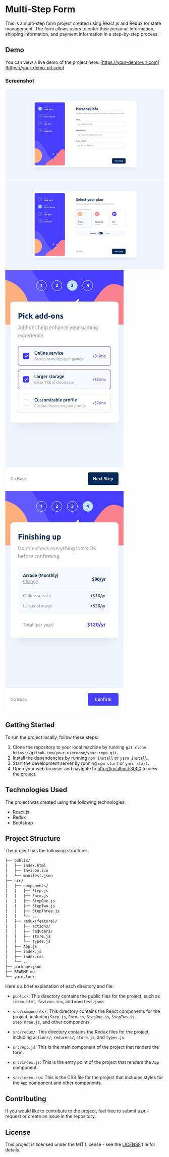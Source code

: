 # Multi-Step Form

This is a multi-step form project created using React.js and Redux for state management. The form allows users to enter their personal information, shipping information, and payment information in a step-by-step process.

## Demo

You can view a live demo of the project here: [https://your-demo-url.com](https://your-demo-url.com)


### Screenshot

![QR Code Component preview](./src/assets/images/desktop-design-step-1.jpg)
![QR Code Component preview](./src/assets/images/desktop-design-step-2-monthly.jpg)
![QR Code Component preview](./src/assets/images/mobile-design-step-3-monthly.jpg)
![QR Code Component preview](./src/assets/images/mobile-design-step-4-yearly.jpg)


## Getting Started

To run the project locally, follow these steps:

1. Clone the repository to your local machine by running `git clone https://github.com/your-username/your-repo.git`.
2. Install the dependencies by running `npm install` or `yarn install`.
3. Start the development server by running `npm start` or `yarn start`.
4. Open your web browser and navigate to [http://localhost:3000](http://localhost:3000) to view the project.

## Technologies Used

The project was created using the following technologies:

- React.js
- Redux
- Bootstrap

## Project Structure

The project has the following structure:

```
├── public/
│   ├── index.html
│   ├── favicon.ico
│   └── manifest.json
├── src/
│   ├── components/
│   │   ├── Step.js
│   │   ├── Form.js
│   │   ├── StepOne.js
│   │   ├── StepTwo.js
│   │   ├── StepThree.js
│   │   └── ...
│   ├── redux(feature)/
│   │   ├── actions/
│   │   ├── reducers/
│   │   ├── store.js
│   │   └── types.js
│   ├── App.js
│   ├── index.js
│   ├── index.css
│   └── ...
├── package.json
├── README.md
└── yarn.lock
```

Here's a brief explanation of each directory and file:

- `public/`: This directory contains the public files for the project, such as `index.html`, `favicon.ico`, and `manifest.json`.

- `src/components/`: This directory contains the React components for the project, including `Step.js`, `Form.js`, `StepOne.js`, `StepTwo.js`, `StepThree.js`, and other components.

- `src/redux/`: This directory contains the Redux files for the project, including `actions/`, `reducers/`, `store.js`, and `types.js`.

- `src/App.js`: This is the main component of the project that renders the form.

- `src/index.js`: This is the entry point of the project that renders the `App` component.

- `src/index.css`: This is the CSS file for the project that includes styles for the `App` component and other components.

## Contributing

If you would like to contribute to the project, feel free to submit a pull request or create an issue in the repository.

## License

This project is licensed under the MIT License - see the [LICENSE](LICENSE) file for details.